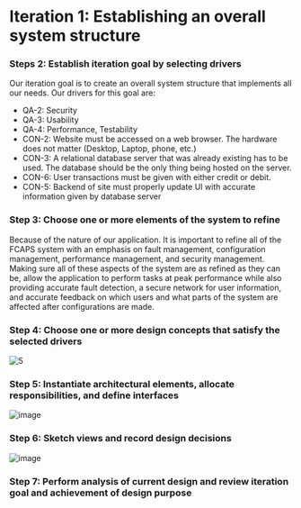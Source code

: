 # Iteration 1: Establishing an overall system structure
### Steps 2: Establish iteration goal by selecting drivers
Our iteration goal is to create an overall system structure that implements all our needs. Our drivers for this goal are:
- QA-2: Security
- QA-3: Usability
- QA-4: Performance, Testability
- CON-2: Website must be accessed on a web browser. The hardware does not matter (Desktop, Laptop, phone, etc.)
- CON-3: A relational database server that was already existing has to be used. The database should be the only thing being hosted on the server.
- CON-6: User transactions must be given with either credit or debit.
- CON-5: Backend of site must properly update UI with accurate information given by database server

### Step 3: Choose one or more elements of the system to refine
Because of the nature of our application. It is important to refine all of the FCAPS system with an emphasis on fault management, configuration management, performance management, and security management. Making sure all of these aspects of the system are as refined as they can be, allow the application to perform tasks at peak performance while also providing accurate fault detection, a secure network for user information, and accurate feedback on which users and what parts of the system are affected after configurations are made.

### Step 4: Choose one or more design concepts that satisfy the selected drivers 
![5](https://user-images.githubusercontent.com/80918937/144764503-3f8eb7f8-2d9f-48ca-84b2-31280fa6a885.png)

### Step 5: Instantiate architectural elements, allocate responsibilities, and define interfaces 
![image](https://user-images.githubusercontent.com/80918937/144764546-0b296967-9827-4c11-868b-86890fa6c44c.png)

### Step 6: Sketch views and record design decisions
![image](https://user-images.githubusercontent.com/80918937/144764629-f9e1407c-a23b-428a-a3ef-ecc4a6438eb4.png)

### Step 7: Perform analysis of current design and review iteration goal and achievement of design purpose 

